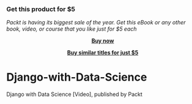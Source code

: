 
### Get this product for $5

<i>Packt is having its biggest sale of the year. Get this eBook or any other book, video, or course that you like just for $5 each</i>


<b><p align='center'>[Buy now](https://packt.link/9781800564725)</p></b>


<b><p align='center'>[Buy similar titles for just $5](https://subscription.packtpub.com/search)</p></b>


# Django-with-Data-Science
Django with Data Science [Video], published by Packt
